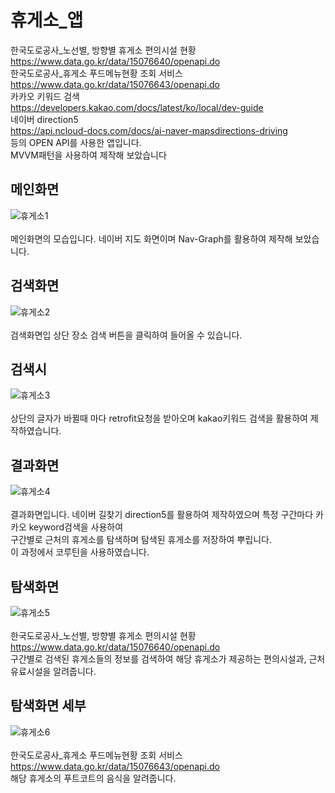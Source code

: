 휴게소_앱
=============
한국도로공사_노선별, 방향별 휴게소 편의시설 현황<br>
https://www.data.go.kr/data/15076640/openapi.do<br>
한국도로공사_휴게소 푸드메뉴현황 조회 서비스<br>
https://www.data.go.kr/data/15076643/openapi.do<br>
카카오 키워드 검색<br>
https://developers.kakao.com/docs/latest/ko/local/dev-guide<br>
네이버 direction5<br>
https://api.ncloud-docs.com/docs/ai-naver-mapsdirections-driving<br>
등의 OPEN API를 사용한 앱입니다.<br>
MVVM패턴을 사용하여 제작해 보았습니다<br>


메인화면
-------------
![휴게소1](https://user-images.githubusercontent.com/75728238/180640334-c505b0bb-2ca1-4e32-b66e-4b843d38166b.PNG)
<br>
<br>
메인화면의 모습입니다. 네이버 지도 화면이며 Nav-Graph를 활용하여 제작해 보았습니다.

검색화면
-------------
![휴게소2](https://user-images.githubusercontent.com/75728238/180640335-b401300c-8bf8-4b9e-9236-42b29da4e4fc.PNG)
<br>
<br>
검색화면입 상단 장소 검색 버튼을 클릭하여 들어올 수 있습니다.

검색시
-------------
![휴게소3](https://user-images.githubusercontent.com/75728238/180640336-ecb96c2c-29ba-4c51-9c62-d1d07f9f1a29.PNG)
<br>
<br>
상단의 글자가 바뀔때 마다 retrofit요청을 받아오며 kakao키워드 검색을 활용하여 제작하였습니다.


결과화면
-------------
![휴게소4](https://user-images.githubusercontent.com/75728238/180640337-5beb32ae-5bca-490b-a145-ad791aacfc24.PNG)
<br>
<br>
결과화면입니다. 네이버 길찾기 direction5를 활용하여 제작하였으며 특정 구간마다 카카오 keyword검색을 사용하여<br>
구간별로 근처의 휴게소를 탐색하며 탐색된 휴게소를 저장하여 뿌립니다. <br>
이 과정에서 코루틴을 사용하였습니다.<br>

탐색화면
-------------
![휴게소5](https://user-images.githubusercontent.com/75728238/180640339-9f4414c2-742f-41d6-abef-0c0bac7b9cca.PNG)
<br>
<br>
한국도로공사_노선별, 방향별 휴게소 편의시설 현황<br>
https://www.data.go.kr/data/15076640/openapi.do<br>
구간별로 검색된 휴게소들의 정보를 검색하여 해당 휴게소가 제공하는 편의시설과, 근처 유료시설을 알려줍니다.


탐색화면 세부
-------------
![휴게소6](https://user-images.githubusercontent.com/75728238/180640340-eec28fa2-dfd7-412d-ad89-45173e9d7a08.PNG)
<br>
<br>
한국도로공사_휴게소 푸드메뉴현황 조회 서비스<br>
https://www.data.go.kr/data/15076643/openapi.do<br>
해당 휴게소의 푸트코트의 음식을 알려줍니다.
